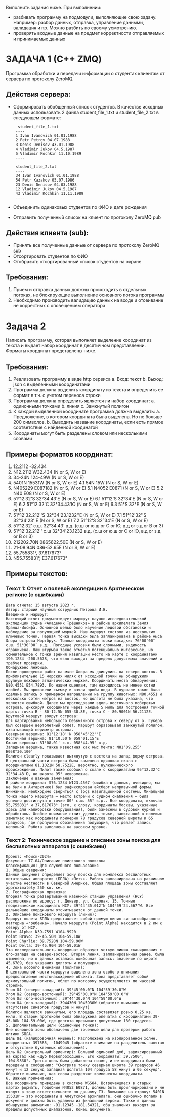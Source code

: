 Выполнить задания ниже. При выполнении:
 - разбивать программу на подмодули, выполняющие свою задачу. Например: разбор данных, отправка, управление данными, валидация и пр. Можно разбить по своему усмотрению.
 - проверять входные данные на предмет корректности отправляемых и принимаемых данных

# ЗАДАЧА 1 (С++ ZMQ)

Программа обработки и передачи информации о студентах клиентам от сервера по протоколу ZeroMQ.

## Действия сервера:

 - Сформировать обобщенный список студентов. В качестве исходных данных использовать 2 файла 
 	student_file_1.txt и student_file_2.txt в следующем формате:

		 student_file_1.txt
		----
		1 Ivan Ivanovich 01.01.1988
		2 Petr Petrov 04.07.1988
		3 Denis Denisov 43.01.1988
		4 Vladimir Jukov 04.5.1987
		5 Vladimir Kochkin 11.10.1989
		----
	
		student_file_2.txt
		----
		34 Ivan Ivanovich 01.01.1988
		54 Petr Kazakov 05.07.1986
		23 Denis Denisov 04.03.1988
		12 Vladimir Jukov 04.5.1987
		43 Vladimir Kochkin 11.11.1989
		----

 - Объединить одинаковых студентов по ФИО и дате рождения
 - Отправить полученный список на клиент по протоколу ZeroMQ pub
 
## Действия клиента (sub):

 - Принять все полученные данные от сервера по протоколу ZeroMQ sub
 - Отсортировать студентов по ФИО
 - Отобразить отсортированный список студентов на экране


## Требования:

1. Прием и отправка данных должны происходить в отдельных потоках, не блокирующие выполнение основного потока программы
2. Необходимо производить валидацию данных на входе и отсеивание не корректных с оповещением оператора

# Задача 2

Написать программу, которая выполняет выделение координат из текста и выдает набор координат в десятичном представлении. Форматы координат представлены ниже.	

## Требования:

1. Реализовать программу в виде http сервиса 
	a. Вход: текст
	b. Выход: json с выделенными координатами
2. Программа должна выделить координату из текста и определить ее формат в т.ч. с учетом переноса строки
3. Программа должна определить является ли набор координат:
	a. одиночными точками 
	b. линия
	c. Замкнутый полигон
4. К каждой выделенной координате программа должна выделить:
	a. Предложение, в котором координата была выделена. Но не больше 200 символов.
	b. Выводить название координаты, если есть прямое соответствие с найденной коодинатой
5. Координаты могут быть разделены словом или несколькими словами

## Примеры форматов координат:

1. 12.2112 -32.434
2. N12.2112 W32.434                           (N or S, W or E)
3. 34-24N 124-49W                             (N or S, W or E)
4. 5401N 15531W                               (N or S, W or E)
4.1 54N 15W                                   (N or S, W or E)
5. N405229 E087182                            (N or S, W or E)
5.1 N4052 E0871                               (N or S, W or E)
5.2 N40 E08                                   (N or S, W or E)
6. 51°12.32'S 32°34.43'E                      (N or S, W or E)
  6.1 51°12'S 32°34'E                         (N or S, W or E)
  6.2 51°12.32'С 32°34.43'Ю                   (N or S, W or E)
  6.3 51°S 32°E                               (N or S, W or E)
7. 51°12'32.212''S 32°34'23.1232''E           (N or S, W or E)
7.1 51°12'32''S 32°34'23''E                   (N or S, W or E)
7.2 51°12'S 32°34'E                           (N or S, W or E)
8. 51°12.32' с.ш. 32°34.43' в.д.              (с.ш or ю.ш or C or Ю, в.д or з.д or В or З)
9. 51°12'32.212'' с.ш 32°34'23.1232 в.д.      (с.ш or ю.ш or C or Ю, в.д or з.д or В or З)
10. 212202.70N 0865622.50E                    (N or S, W or E)
11. 21-08.94N 086-52.65E                      (N or S, W or E)
12. 55,755831°, 37,617673°
13. N55.755831°, E37.617673°

## Примеры текстов:

### Текст 1: Отчет о полевой экспедиции в Арктическом регионе (с ошибками)

    Дата отчета: 15 августа 2023 г.
    Автор: старший научный сотрудник Петрова И.В.
    Введение и маршрут:
    Настоящий отчет документирует маршрут научно-исследовательской экспедиции судна «Академик Трёшников» в районе архипелага Земля Франца-Иосифа. Основной целью было изучение ледовой обстановки и наблюдение за популяцией моржей. Наш маршрут состоял из нескольких ключевых точек. Первая точка высадки была запланирована в районе мыса Флора острова Нортбрук. Точные координаты точки высадки: 76°00′00″ с.ш. 51°30′00″ в.д.. Погодные условия были сложными, видимость ограничена. Наш штурман также отметил потенциально интересное, но сомнительное с точки зрения навигации место на карте с координатами 190.1234 -200.5678, что явно выходит за пределы допустимых значений и требует проверки.
    Обнаружено лежбище.
    После проведения работ на мысе Флора мы двинулись на северо-восток. В приблизительно 15 морских милях от исходной точки мы обнаружили крупную лежбище атлантических моржей. Координаты места обнаружения: N80.4551 E54.7893. По нашим оценкам, там находилось не менее сотни особей. Мы произвели съемку и взяли пробы воды. В журнале также была сделана запись о примерном направлении на группу животных: N80.4551 и несколько сотен метров на восток, но долгота не была указана, что является ошибкой. Далее мы проследовали вдоль восточного побережья острова, фиксируя координаты через каждые 5 миль для построения точной карты: точка B - 80-12.5N 055-30.8E, точка C - 80.9001N 56.2112E.
    Круговой маршрут вокруг острова:
    Для картирования небольшого безымянного острова к северу от о. Гукера был совершен вертолетный облет. Маршрут образовывал замкнутый полигон, охватывающий периметр острова.
    Северная вершина: 81°12'18''N 058°45'22''E
    Восточная вершина: 81°10.50'N 059°01.15'E
    Южная вершина: 81°08.01' с.ш. 058°44.95' в.д.
    Западная вершина, также известная как мыс Мечта: N81°09.255' E058°30.100'
    Полигон clearly показывает вытянутую с востока на запад форму острова. В центральной части острова была замечена одинокая скала с координатами 81.1021N 58.7522E, вероятно, вулканического происхождения. Пилот также сообщил о скале с координатами 95°12.32'С 32°34.43'Ю, но широта 95° невозможна.
    Заключение и важные замечания:
    В районе координат S76.1234 W123.4567 (ошибка в данных, очевидно, мы не были в Антарктике) был зафиксирован айсберг непривычной формы. Внимание: необходимо свериться с logs навигационной системы. Финальная точка нашего маршрута – место встречи с судном снабжения – была успешно достигнута в точке 80° с.ш. 55° в.д.. Все координаты, включая 55,755831° и 37,617673° (это, к слову, координаты Москвы, указанные здесь для калибровки оборудования), были занесены в судовой журнал и обработаны. Особое внимание стоит уделить точке, записанной в полевых заметках как координаты примерно 78 градусов северной широты и 65 градусов, где пропущены обозначения полушарий, что делает запись неполной. Работа выполнена на высоком уровне.
    
### Текст 2: Техническое задание и описание зоны поиска для беспилотных аппаратов (с ошибками)

    Проект: «Поиск-2024»
    Документ: TZ-04/Описание поискового полигона
    Классификация: Для служебного пользования
    1. Общие сведения:
    Данный документ определяет зону поиска для комплекса беспилотных летательных аппаратов (БПЛА) «Петя». Работы запланированы на равнинном участке местности в Северной Америке. Общая площадь зоны составляет approximately 250 кв. км.
    2. Географическая привязка:
    Опорная точка развертывания наземной станции управления (НСУ) расположена по адресу: г. Денвер, ул. Садовая, 15. Точные геодезические координаты НСУ: 39°44′35.012″N 104°59′24.567″W. Все дальнейшие координаты отсчитываются от данной точки.
    3. Описание поискового маршрута (линия):
    Маршрут полета БПЛА представляет собой прямую линию зигзагообразного паттерна «гребенка». Начало маршрута (Point Alpha) находится в 2 км к северу от НСУ.
    Point Alpha: N39.7591 W104.9920
    Point Bravo: 39-45.50N 104-59.10W
    Point Charlie: 39.7520N 104-59.90W
    Point Delta: 39-45.90N 104-59.01W
    Эта последовательность координат образует четкую линию сканирования с юго-запада на северо-восток. Вторая линия, запланированная ранее, была отменена, но в данных осталась ошибочная запись: значение по широте 45.6789, без указания долготы и полушария.
    4. Зона особого внимания (полигон):
    В центральной части маршрута выделена зона особого внимания – предполагаемое местонахождение объекта. Зона представляет собой прямоугольный полигон, облет по которому осуществляется по часовой стрелке.
    Угол №1 (северо-западный): 39°45'00.0"N 104°59'30.0"W
    Угол №2 (северо-восточный): 39°45'00.0"N 104°59'00.0"W
    Угол №3 (юго-восточный): 39°44'30.0"N 104°59'00.0"W
    Угол №4 (юго-западный): 394430N 1045930W (обратите внимание на отсутствие символов градусов и минут)
    Полигон является замкнутым, его площадь составляет ровно 0.25 кв. мили. В старом протоколе была обнаружена опечатка с координатами 39-45.00N 184-59.00W, где долгота превышает допустимые 180 градусов.
    5. Дополнительные цели (одиночные точки):
    Вне основной зоны обозначены две точечные цели для проверки работы оптики БПЛА.
    Цель №1 (калибровочная мишень): Расположена на изолированном холме, координаты: 397585, -1049945 (обратите внимание на разделитель запятая и отсутствие буквенных обозначений).
    Цель №2 (контрольный ориентир): Большой одинокий дуб, зафиксированный на картах как «Дуб Первопроходцев». Его координаты: 39.7500°, -104.9830°. Третья цель была добавлена позже, и ее координаты были переданы в сообщении: "Смотрите точку северная широта 39 градусов 46 минут и 12 секунд западная долгота 104 градуса 58 минут и 05 секунд". Обратите внимание, как слова разделяют компоненты координаты.
    6. Важные примечания:
    Все координаты приведены в системе WGS84. Встречающиеся в старых картах форматы, подобные N4052 E0871, должны быть проигнорированы и не входят в зону ответственности по данному ТЗ. Внимание на строку: 5401N 15531W – это координаты в Алеутском архипелаге, они ошибочно попали в документ и должны быть удалены из финальной версии. Также в данных обнаружена аномалия: -91.12345 -181.54321, оба значения выходят за пределы допустимых диапазонов. Конец документа.
